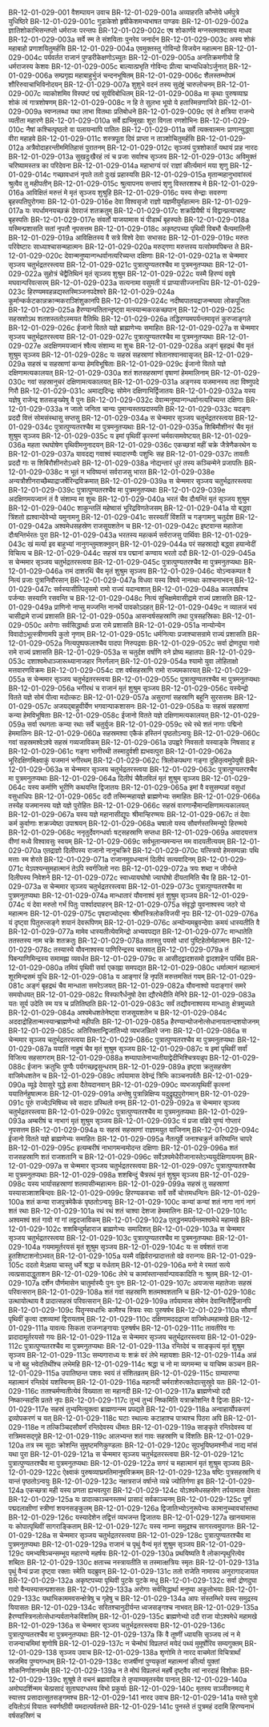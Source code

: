 BR-12-01-029-001  वैशम्पायन उवाच
BR-12-01-029-001a अव्याहरति कौन्तेये धर्मपुत्रे युधिष्ठिरे
BR-12-01-029-001c गुडाकेशो हृषीकेशमभ्यभाषत पाण्डवः
BR-12-01-029-002a ज्ञातिशोकाभिसन्तप्तो धर्मराजः परन्तपः
BR-12-01-029-002c एष शोकार्णवे मग्नस्तमाश्वासय माधव
BR-12-01-029-003a सर्वे स्म ते संशयिताः पुनरेव जनार्दन
BR-12-01-029-003c अस्य शोकं महाबाहो प्रणाशयितुमर्हसि
BR-12-01-029-004a एवमुक्तस्तु गोविन्दो विजयेन महात्मना
BR-12-01-029-004c पर्यवर्तत राजानं पुण्डरीकेक्षणोऽच्युतः
BR-12-01-029-005a अनतिक्रमणीयो हि धर्मराजस्य केशवः
BR-12-01-029-005c बाल्यात्प्रभृति गोविन्दः प्रीत्या चाभ्यधिकोऽर्जुनात्
BR-12-01-029-006a सम्प्रगृह्य महाबाहुर्भुजं चन्दनभूषितम्
BR-12-01-029-006c शैलस्तम्भोपमं शौरिरुवाचाभिविनोदयन्
BR-12-01-029-007a शुशुभे वदनं तस्य सुदंष्ट्रं चारुलोचनम्
BR-12-01-029-007c व्याकोशमिव विस्पष्टं पद्मं सूर्यविबोधितम्
BR-12-01-029-008a मा कृथाः पुरुषव्याघ्र शोकं त्वं गात्रशोषणम्
BR-12-01-029-008c न हि ते सुलभा भूयो ये हतास्मिन्रणाजिरे
BR-12-01-029-009a स्वप्नलब्धा यथा लाभा वितथाः प्रतिबोधने
BR-12-01-029-009c एवं ते क्षत्रिया राजन्ये व्यतीता महारणे
BR-12-01-029-010a सर्वे ह्यभिमुखाः शूरा विगता रणशोभिनः
BR-12-01-029-010c नैषां कश्चित्पृष्ठतो वा पलायन्वापि पातितः
BR-12-01-029-011a सर्वे त्यक्त्वात्मनः प्राणान्युद्ध्वा वीरा महाहवे
BR-12-01-029-011c शस्त्रपूता दिवं प्राप्ता न ताञ्शोचितुमर्हसि
BR-12-01-029-012a अत्रैवोदाहरन्तीममितिहासं पुरातनम्
BR-12-01-029-012c सृञ्जयं पुत्रशोकार्तं यथायं प्राह नारदः
BR-12-01-029-013a सुखदुःखैरहं त्वं च प्रजाः सर्वाश्च सृञ्जय
BR-12-01-029-013c अविमुक्तं चरिष्यामस्तत्र का परिदेवना
BR-12-01-029-014a महाभाग्यं परं राज्ञां कीर्त्यमानं मया शृणु
BR-12-01-029-014c गच्छावधानं नृपते ततो दुःखं प्रहास्यसि
BR-12-01-029-015a मृतान्महानुभावांस्त्वं श्रुत्वैव तु महीपतीन्
BR-12-01-029-015c श्रुत्वापनय सन्तापं शृणु विस्तरशश्च मे
BR-12-01-029-016a आविक्षितं मरुत्तं मे मृतं सृञ्जय शुश्रुहि
BR-12-01-029-016c यस्य सेन्द्राः सवरुणा बृहस्पतिपुरोगमाः
BR-12-01-029-016e देवा विश्वसृजो राज्ञो यज्ञमीयुर्महात्मनः
BR-12-01-029-017a यः स्पर्धामनयच्छक्रं देवराजं शतक्रतुम्
BR-12-01-029-017c शक्रप्रियैषी यं विद्वान्प्रत्याचष्ट बृहस्पतिः
BR-12-01-029-017e संवर्तो याजयामास यं पीडार्थं बृहस्पतेः
BR-12-01-029-018a यस्मिन्प्रशासति सतां नृपतौ नृपसत्तम
BR-12-01-029-018c अकृष्टपच्या पृथिवी विबभौ चैत्यमालिनी
BR-12-01-029-019a आविक्षितस्य वै सत्रे विश्वे देवाः सभासदः
BR-12-01-029-019c मरुतः परिवेष्टारः साध्याश्चासन्महात्मनः
BR-12-01-029-020a मरुद्गणा मरुत्तस्य यत्सोममपिबन्त ते
BR-12-01-029-020c देवान्मनुष्यान्गन्धर्वानत्यरिच्यन्त दक्षिणाः
BR-12-01-029-021a स चेन्ममार सृञ्जय चतुर्भद्रतरस्त्वया
BR-12-01-029-021c पुत्रात्पुण्यतरश्चैव मा पुत्रमनुतप्यथाः
BR-12-01-029-022a सुहोत्रं चेद्वैतिथिनं मृतं सृञ्जय शुश्रुम
BR-12-01-029-022c यस्मै हिरण्यं ववृषे मघवान्परिवत्सरम्
BR-12-01-029-023a सत्यनामा वसुमती यं प्राप्यासीज्जनाधिप
BR-12-01-029-023c हिरण्यमवहन्नद्यस्तस्मिञ्जनपदेश्वरे
BR-12-01-029-024a कूर्मान्कर्कटकान्नक्रान्मकराञ्शिंशुकानपि
BR-12-01-029-024c नदीष्वपातयद्राजन्मघवा लोकपूजितः
BR-12-01-029-025a हैरण्यान्पतितान्दृष्ट्वा मत्स्यान्मकरकच्छपान्
BR-12-01-029-025c सहस्रशोऽथ शतशस्ततोऽस्मयत वैतिथिः
BR-12-01-029-026a तद्धिरण्यमपर्यन्तमावृत्तं कुरुजाङ्गले
BR-12-01-029-026c ईजानो वितते यज्ञे ब्राह्मणेभ्यः समाहितः
BR-12-01-029-027a स चेन्ममार सृञ्जय चतुर्भद्रतरस्त्वया
BR-12-01-029-027c पुत्रात्पुण्यतरश्चैव मा पुत्रमनुतप्यथाः
BR-12-01-029-027e अदक्षिणमयज्वानं श्वैत्य संशाम्य मा शुचः
BR-12-01-029-028a अङ्गं बृहद्रथं चैव मृतं शुश्रुम सृञ्जय
BR-12-01-029-028c यः सहस्रं सहस्राणां श्वेतानश्वानवासृजत्
BR-12-01-029-029a सहस्रं च सहस्राणां कन्या हेमविभूषिताः
BR-12-01-029-029c ईजानो वितते यज्ञे दक्षिणामत्यकालयत्
BR-12-01-029-030a शतं शतसहस्राणां वृषाणां हेममालिनाम्
BR-12-01-029-030c गवां सहस्रानुचरं दक्षिणामत्यकालयत्
BR-12-01-029-031a अङ्गस्य यजमानस्य तदा विष्णुपदे गिरौ
BR-12-01-029-031c अमाद्यदिन्द्रः सोमेन दक्षिणाभिर्द्विजातयः
BR-12-01-029-032a यस्य यज्ञेषु राजेन्द्र शतसङ्ख्येषु वै पुनः
BR-12-01-029-032c देवान्मनुष्यान्गन्धर्वानत्यरिच्यन्त दक्षिणाः
BR-12-01-029-033a न जातो जनिता चान्यः पुमान्यस्तत्प्रदास्यति
BR-12-01-029-033c यदङ्गः प्रददौ वित्तं सोमसंस्थासु सप्तसु
BR-12-01-029-034a स चेन्ममार सृञ्जय चतुर्भद्रतरस्त्वया
BR-12-01-029-034c पुत्रात्पुण्यतरश्चैव मा पुत्रमनुतप्यथाः
BR-12-01-029-035a शिबिमौशीनरं चैव मृतं शुश्रुम सृञ्जय
BR-12-01-029-035c य इमां पृथिवीं कृत्स्नां चर्मवत्समवेष्टयत्
BR-12-01-029-036a महता रथघोषेण पृथिवीमनुनादयन्
BR-12-01-029-036c एकच्छत्रां महीं चक्रे जैत्रेणैकरथेन यः
BR-12-01-029-037a यावदद्य गवाश्वं स्यादारण्यैः पशुभिः सह
BR-12-01-029-037c तावतीः प्रददौ गाः स शिबिरौशीनरोऽध्वरे
BR-12-01-029-038a नोद्यन्तारं धुरं तस्य कञ्चिन्मेने प्रजापतिः
BR-12-01-029-038c न भूतं न भविष्यन्तं सर्वराजसु भारत
BR-12-01-029-038e अन्यत्रौशीनराच्छैब्याद्राजर्षेरिन्द्रविक्रमात्
BR-12-01-029-039a स चेन्ममार सृञ्जय चतुर्भद्रतरस्त्वया
BR-12-01-029-039c पुत्रात्पुण्यतरश्चैव मा पुत्रमनुतप्यथाः
BR-12-01-029-039e अदक्षिणमयज्वानं तं वै संशाम्य मा शुचः
BR-12-01-029-040a भरतं चैव दौःषन्तिं मृतं सृञ्जय शुश्रुम
BR-12-01-029-040c शाकुन्तलिं महेष्वासं भूरिद्रविणतेजसम्
BR-12-01-029-041a यो बद्ध्वा त्रिंशतो ह्यश्वान्देवेभ्यो यमुनामनु
BR-12-01-029-041c सरस्वतीं विंशतिं च गङ्गामनु चतुर्दश
BR-12-01-029-042a अश्वमेधसहस्रेण राजसूयशतेन च
BR-12-01-029-042c इष्टवान्स महातेजा दौःषन्तिर्भरतः पुरा
BR-12-01-029-043a भरतस्य महत्कर्म सर्वराजसु पार्थिवाः
BR-12-01-029-043c खं मर्त्या इव बाहुभ्यां नानुगन्तुमशक्नुवन्
BR-12-01-029-044a परं सहस्राद्यो बद्ध्वा हयान्वेदीं विचित्य च
BR-12-01-029-044c सहस्रं यत्र पद्मानां कण्वाय भरतो ददौ
BR-12-01-029-045a स चेन्ममार सृञ्जय चतुर्भद्रतरस्त्वया
BR-12-01-029-045c पुत्रात्पुण्यतरश्चैव मा पुत्रमनुतप्यथाः
BR-12-01-029-046a रामं दाशरथिं चैव मृतं शुश्रुम सृञ्जय
BR-12-01-029-046c योऽन्वकम्पत वै नित्यं प्रजाः पुत्रानिवौरसान्
BR-12-01-029-047a विधवा यस्य विषये नानाथाः काश्चनाभवन्
BR-12-01-029-047c सर्वस्यासीत्पितृसमो रामो राज्यं यदान्वशात्
BR-12-01-029-048a कालवर्षाश्च पर्जन्याः सस्यानि रसवन्ति च
BR-12-01-029-048c नित्यं सुभिक्षमेवासीद्रामे राज्यं प्रशासति
BR-12-01-029-049a प्राणिनो नाप्सु मज्जन्ति नानर्थे पावकोऽदहत्
BR-12-01-029-049c न व्यालजं भयं चासीद्रामे राज्यं प्रशासति
BR-12-01-029-050a आसन्वर्षसहस्राणि तथा पुत्रसहस्रिकाः
BR-12-01-029-050c अरोगाः सर्वसिद्धार्थाः प्रजा रामे प्रशासति
BR-12-01-029-051a नान्योन्येन विवादोऽभूत्स्त्रीणामपि कुतो नृणाम्
BR-12-01-029-051c धर्मनित्याः प्रजाश्चासन्रामे राज्यं प्रशासति
BR-12-01-029-052a नित्यपुष्पफलाश्चैव पादपा निरुपद्रवाः
BR-12-01-029-052c सर्वा द्रोणदुघा गावो रामे राज्यं प्रशासति
BR-12-01-029-053a स चतुर्दश वर्षाणि वने प्रोष्य महातपाः
BR-12-01-029-053c दशाश्वमेधाञ्जारूथ्यानाजहार निरर्गलान्
BR-12-01-029-054a श्यामो युवा लोहिताक्षो मत्तवारणविक्रमः
BR-12-01-029-054c दश वर्षसहस्राणि रामो राज्यमकारयत्
BR-12-01-029-055a स चेन्ममार सृञ्जय चतुर्भद्रतरस्त्वया
BR-12-01-029-055c पुत्रात्पुण्यतरश्चैव मा पुत्रमनुतप्यथाः
BR-12-01-029-056a भगीरथं च राजानं मृतं शुश्रुम सृञ्जय
BR-12-01-029-056c यस्येन्द्रो वितते यज्ञे सोमं पीत्वा मदोत्कटः
BR-12-01-029-057a असुराणां सहस्राणि बहूनि सुरसत्तमः
BR-12-01-029-057c अजयद्बाहुवीर्येण भगवान्पाकशासनः
BR-12-01-029-058a यः सहस्रं सहस्राणां कन्या हेमविभूषिताः
BR-12-01-029-058c ईजानो वितते यज्ञे दक्षिणामत्यकालयत्
BR-12-01-029-059a सर्वा रथगताः कन्या रथाः सर्वे चतुर्युजः
BR-12-01-029-059c रथे रथे शतं नागाः पद्मिनो हेममालिनः
BR-12-01-029-060a सहस्रमश्वा एकैकं हस्तिनं पृष्ठतोऽन्वयुः
BR-12-01-029-060c गवां सहस्रमश्वेऽश्वे सहस्रं गव्यजाविकम्
BR-12-01-029-061a उपह्वरे निवसतो यस्याङ्के निषसाद ह
BR-12-01-029-061c गङ्गा भागीरथी तस्मादुर्वशी ह्यभवत्पुरा
BR-12-01-029-062a भूरिदक्षिणमिक्ष्वाकुं यजमानं भगीरथम्
BR-12-01-029-062c त्रिलोकपथगा गङ्गा दुहितृत्वमुपेयुषी
BR-12-01-029-063a स चेन्ममार सृञ्जय चतुर्भद्रतरस्त्वया
BR-12-01-029-063c पुत्रात्पुण्यतरश्चैव मा पुत्रमनुतप्यथाः
BR-12-01-029-064a दिलीपं चैवैलविलं मृतं शुश्रुम सृञ्जय
BR-12-01-029-064c यस्य कर्माणि भूरीणि कथयन्ति द्विजातयः
BR-12-01-029-065a इमां वै वसुसम्पन्नां वसुधां वसुधाधिपः
BR-12-01-029-065c ददौ तस्मिन्महायज्ञे ब्राह्मणेभ्यः समाहितः
BR-12-01-029-066a तस्येह यजमानस्य यज्ञे यज्ञे पुरोहितः
BR-12-01-029-066c सहस्रं वारणान्हैमान्दक्षिणामत्यकालयत्
BR-12-01-029-067a यस्य यज्ञे महानासीद्यूपः श्रीमान्हिरण्मयः
BR-12-01-029-067c तं देवाः कर्म कुर्वाणाः शक्रज्येष्ठा उपाश्रयन्
BR-12-01-029-068a चषालो यस्य सौवर्णस्तस्मिन्यूपे हिरण्मये
BR-12-01-029-068c ननृतुर्देवगन्धर्वाः षट्सहस्राणि सप्तधा
BR-12-01-029-069a अवादयत्तत्र वीणां मध्ये विश्वावसुः स्वयम्
BR-12-01-029-069c सर्वभूतान्यमन्यन्त मम वादयतीत्ययम्
BR-12-01-029-070a एतद्राज्ञो दिलीपस्य राजानो नानुचक्रिरे
BR-12-01-029-070c यत्स्त्रियो हेमसम्पन्नाः पथि मत्ताः स्म शेरते
BR-12-01-029-071a राजानमुग्रधन्वानं दिलीपं सत्यवादिनम्
BR-12-01-029-071c येऽपश्यन्सुमहात्मानं तेऽपि स्वर्गजितो नराः
BR-12-01-029-072a त्रयः शब्दा न जीर्यन्ते दिलीपस्य निवेशने
BR-12-01-029-072c स्वाध्यायघोषो ज्याघोषो दीयतामिति चैव हि
BR-12-01-029-073a स चेन्ममार सृञ्जय चतुर्भद्रतरस्त्वया
BR-12-01-029-073c पुत्रात्पुण्यतरश्चैव मा पुत्रमनुतप्यथाः
BR-12-01-029-074a मान्धातारं यौवनाश्वं मृतं शुश्रुम सृञ्जय
BR-12-01-029-074c यं देवा मरुतो गर्भं पितुः पार्श्वादपाहरन्
BR-12-01-029-075a संवृद्धो युवनाश्वस्य जठरे यो महात्मनः
BR-12-01-029-075c पृषदाज्योद्भवः श्रीमांस्त्रिलोकविजयी नृपः
BR-12-01-029-076a यं दृष्ट्वा पितुरुत्सङ्गे शयानं देवरूपिणम्
BR-12-01-029-076c अन्योन्यमब्रुवन्देवाः कमयं धास्यतीति वै
BR-12-01-029-077a मामेव धास्यतीत्येवमिन्द्रो अभ्यवपद्यत
BR-12-01-029-077c मान्धातेति ततस्तस्य नाम चक्रे शतक्रतुः
BR-12-01-029-078a ततस्तु पयसो धारां पुष्टिहेतोर्महात्मनः
BR-12-01-029-078c तस्यास्ये यौवनाश्वस्य पाणिरिन्द्रस्य चास्रवत्
BR-12-01-029-079a तं पिबन्पाणिमिन्द्रस्य समामह्ना व्यवर्धत
BR-12-01-029-079c स आसीद्द्वादशसमो द्वादशाहेन पार्थिव
BR-12-01-029-080a तमियं पृथिवी सर्वा एकाह्ना समपद्यत
BR-12-01-029-080c धर्मात्मानं महात्मानं शूरमिन्द्रसमं युधि
BR-12-01-029-081a य आङ्गारं हि नृपतिं मरुत्तमसितं गयम्
BR-12-01-029-081c अङ्गं बृहद्रथं चैव मान्धाता समरेऽजयत्
BR-12-01-029-082a यौवनाश्वो यदाङ्गारं समरे समयोधयत्
BR-12-01-029-082c विस्फारैर्धनुषो देवा द्यौरभेदीति मेनिरे
BR-12-01-029-083a यतः सूर्य उदेति स्म यत्र च प्रतितिष्ठति
BR-12-01-029-083c सर्वं तद्यौवनाश्वस्य मान्धातुः क्षेत्रमुच्यते
BR-12-01-029-084a अश्वमेधशतेनेष्ट्वा राजसूयशतेन च
BR-12-01-029-084c अददाद्रोहितान्मत्स्यान्ब्राह्मणेभ्यो महीपतिः
BR-12-01-029-085a हैरण्यान्योजनोत्सेधानायतान्दशयोजनम्
BR-12-01-029-085c अतिरिक्तान्द्विजातिभ्यो व्यभजन्नितरे जनाः
BR-12-01-029-086a स चेन्ममार सृञ्जय चतुर्भद्रतरस्त्वया
BR-12-01-029-086c पुत्रात्पुण्यतरश्चैव मा पुत्रमनुतप्यथाः
BR-12-01-029-087a ययातिं नाहुषं चैव मृतं शुश्रुम सृञ्जय
BR-12-01-029-087c य इमां पृथिवीं सर्वां विजित्य सहसागराम्
BR-12-01-029-088a शम्यापातेनाभ्यतीयाद्वेदीभिश्चित्रयन्नृप
BR-12-01-029-088c ईजानः क्रतुभिः पुण्यैः पर्यगच्छद्वसुन्धराम्
BR-12-01-029-089a इष्ट्वा क्रतुसहस्रेण वाजिमेधशतेन च
BR-12-01-029-089c तर्पयामास देवेन्द्रं त्रिभिः काञ्चनपर्वतैः
BR-12-01-029-090a व्यूढे देवासुरे युद्धे हत्वा दैतेयदानवान्
BR-12-01-029-090c व्यभजत्पृथिवीं कृत्स्नां ययातिर्नहुषात्मजः
BR-12-01-029-091a अन्तेषु पुत्रान्निक्षिप्य यदुद्रुह्युपुरोगमान्
BR-12-01-029-091c पूरुं राज्येऽभिषिच्य स्वे सदारः प्रस्थितो वनम्
BR-12-01-029-092a स चेन्ममार सृञ्जय चतुर्भद्रतरस्त्वया
BR-12-01-029-092c पुत्रात्पुण्यतरश्चैव मा पुत्रमनुतप्यथाः
BR-12-01-029-093a अम्बरीषं च नाभागं मृतं शुश्रुम सृञ्जय
BR-12-01-029-093c यं प्रजा वव्रिरे पुण्यं गोप्तारं नृपसत्तम
BR-12-01-029-094a यः सहस्रं सहस्राणां राज्ञामयुत याजिनाम्
BR-12-01-029-094c ईजानो वितते यज्ञे ब्राह्मणेभ्यः समाहितः
BR-12-01-029-095a नैतत्पूर्वे जनाश्चक्रुर्न करिष्यन्ति चापरे
BR-12-01-029-095c इत्यम्बरीषं नाभागमन्वमोदन्त दक्षिणाः
BR-12-01-029-096a शतं राजसहस्राणि शतं राजशतानि च
BR-12-01-029-096c सर्वेऽश्वमेधैरीजानास्तेऽभ्ययुर्दक्षिणायनम्
BR-12-01-029-097a स चेन्ममार सृञ्जय चतुर्भद्रतरस्त्वया
BR-12-01-029-097c पुत्रात्पुण्यतरश्चैव मा पुत्रमनुतप्यथाः
BR-12-01-029-098a शशबिन्दुं चैत्ररथं मृतं शुश्रुम सृञ्जय
BR-12-01-029-098c यस्य भार्यासहस्राणां शतमासीन्महात्मनः
BR-12-01-029-099a सहस्रं तु सहस्राणां यस्यासञ्शाशबिन्दवः
BR-12-01-029-099c हिरण्यकवचाः सर्वे सर्वे चोत्तमधन्विनः
BR-12-01-029-100a शतं कन्या राजपुत्रमेकैकं पृष्ठतोऽन्वयुः
BR-12-01-029-100c कन्यां कन्यां शतं नागा नागं नागं शतं रथाः
BR-12-01-029-101a रथं रथं शतं चाश्वा देशजा हेममालिनः
BR-12-01-029-101c अश्वमश्वं शतं गावो गां गां तद्वदजाविकम्
BR-12-01-029-102a एतद्धनमपर्यन्तमश्वमेधे महामखे
BR-12-01-029-102c शशबिन्दुर्महाराज ब्राह्मणेभ्यः समादिशत्
BR-12-01-029-103a स चेन्ममार सृञ्जय चतुर्भद्रतरस्त्वया
BR-12-01-029-103c पुत्रात्पुण्यतरश्चैव मा पुत्रमनुतप्यथाः
BR-12-01-029-104a गयमामूर्तरयसं मृतं शुश्रुम सृञ्जय
BR-12-01-029-104c यः स वर्षशतं राजा हुतशिष्टाशनोऽभवत्
BR-12-01-029-105a यस्मै वह्निर्वरान्प्रादात्ततो वव्रे वरान्गयः
BR-12-01-029-105c ददतो मेऽक्षया चास्तु धर्मे श्रद्धा च वर्धताम्
BR-12-01-029-106a मनो मे रमतां सत्ये त्वत्प्रसादाद्धुताशन
BR-12-01-029-106c लेभे च कामांस्तान्सर्वान्पावकादिति नः श्रुतम्
BR-12-01-029-107a दर्शेन पौर्णमासेन चातुर्मास्यैः पुनः पुनः
BR-12-01-029-107c अयजत्स महातेजाः सहस्रं परिवत्सरान्
BR-12-01-029-108a शतं गवां सहस्राणि शतमश्वशतानि च
BR-12-01-029-108c उत्थायोत्थाय वै प्रादात्सहस्रं परिवत्सरान्
BR-12-01-029-109a तर्पयामास सोमेन देवान्वित्तैर्द्विजानपि
BR-12-01-029-109c पितॄन्स्वधाभिः कामैश्च स्त्रियः स्वाः पुरुषर्षभ
BR-12-01-029-110a सौवर्णां पृथिवीं कृत्वा दशव्यामां द्विरायताम्
BR-12-01-029-110c दक्षिणामददद्राजा वाजिमेधमहामखे
BR-12-01-029-111a यावत्यः सिकता राजन्गङ्गायाः पुरुषर्षभ
BR-12-01-029-111c तावतीरेव गाः प्रादादामूर्तरयसो गयः
BR-12-01-029-112a स चेन्ममार सृञ्जय चतुर्भद्रतरस्त्वया
BR-12-01-029-112c पुत्रात्पुण्यतरश्चैव मा पुत्रमनुतप्यथाः
BR-12-01-029-113a रन्तिदेवं च साङ्कृत्यं मृतं शुश्रुम सृञ्जय
BR-12-01-029-113c सम्यगाराध्य यः शक्रं वरं लेभे महायशाः
BR-12-01-029-114a अन्नं च नो बहु भवेदतिथींश्च लभेमहि
BR-12-01-029-114c श्रद्धा च नो मा व्यगमन्मा च याचिष्म कञ्चन
BR-12-01-029-115a उपातिष्ठन्त पशवः स्वयं तं संशितव्रतम्
BR-12-01-029-115c ग्राम्यारण्या महात्मानं रन्तिदेवं यशस्विनम्
BR-12-01-029-116a महानदी चर्मराशेरुत्क्लेदात्सुस्रुवे यतः
BR-12-01-029-116c ततश्चर्मण्वतीत्येवं विख्याता सा महानदी
BR-12-01-029-117a ब्राह्मणेभ्यो ददौ निष्कान्सदसि प्रतते नृपः
BR-12-01-029-117c तुभ्यं तुभ्यं निष्कमिति यत्राक्रोशन्ति वै द्विजाः
BR-12-01-029-117e सहस्रं तुभ्यमित्युक्त्वा ब्राह्मणान्स्म प्रपद्यते
BR-12-01-029-118a अन्वाहार्योपकरणं द्रव्योपकरणं च यत्
BR-12-01-029-118c घटाः स्थाल्यः कटाहाश्च पात्र्यश्च पिठरा अपि
BR-12-01-029-118e न तत्किञ्चिदसौवर्णं रन्तिदेवस्य धीमतः
BR-12-01-029-119a साङ्कृते रन्तिदेवस्य यां रात्रिमवसद्गृहे
BR-12-01-029-119c आलभ्यन्त शतं गावः सहस्राणि च विंशतिः
BR-12-01-029-120a तत्र स्म सूदाः क्रोशन्ति सुमृष्टमणिकुण्डलाः
BR-12-01-029-120c सूपभूयिष्ठमश्नीध्वं नाद्य मांसं यथा पुरा
BR-12-01-029-121a स चेन्ममार सृञ्जय चतुर्भद्रतरस्त्वया
BR-12-01-029-121c पुत्रात्पुण्यतरश्चैव मा पुत्रमनुतप्यथाः
BR-12-01-029-122a सगरं च महात्मानं मृतं शुश्रुम सृञ्जय
BR-12-01-029-122c ऐक्ष्वाकं पुरुषव्याघ्रमतिमानुषविक्रमम्
BR-12-01-029-123a षष्टिः पुत्रसहस्राणि यं यान्तं पृष्ठतोऽन्वयुः
BR-12-01-029-123c नक्षत्रराजं वर्षान्ते व्यभ्रे ज्योतिर्गणा इव
BR-12-01-029-124a एकच्छत्रा मही यस्य प्रणता ह्यभवत्पुरा
BR-12-01-029-124c योऽश्वमेधसहस्रेण तर्पयामास देवताः
BR-12-01-029-125a यः प्रादात्काञ्चनस्तम्भं प्रासादं सर्वकाञ्चनम्
BR-12-01-029-125c पूर्णं पद्मदलाक्षीणां स्त्रीणां शयनसङ्कुलम्
BR-12-01-029-126a द्विजातिभ्योऽनुरूपेभ्यः कामानुच्चावचांस्तथा
BR-12-01-029-126c यस्यादेशेन तद्वित्तं व्यभजन्त द्विजातयः
BR-12-01-029-127a खानयामास यः कोपात्पृथिवीं सागराङ्किताम्
BR-12-01-029-127c यस्य नाम्ना समुद्रश्च सागरत्वमुपागतः
BR-12-01-029-128a स चेन्ममार सृञ्जय चतुर्भद्रतरस्त्वया
BR-12-01-029-128c पुत्रात्पुण्यतरश्चैव मा पुत्रमनुतप्यथाः
BR-12-01-029-129a राजानं च पृथुं वैन्यं मृतं शुश्रुम सृञ्जय
BR-12-01-029-129c यमभ्यषिञ्चन्सम्भूय महारण्ये महर्षयः
BR-12-01-029-130a प्रथयिष्यति वै लोकान्पृथुरित्येव शब्दितः
BR-12-01-029-130c क्षताच्च नस्त्रायतीति स तस्मात्क्षत्रियः स्मृतः
BR-12-01-029-131a पृथुं वैन्यं प्रजा दृष्ट्वा रक्ताः स्मेति यदब्रुवन्
BR-12-01-029-131c ततो राजेति नामास्य अनुरागादजायत
BR-12-01-029-132a अकृष्टपच्या पृथिवी पुटके पुटके मधु
BR-12-01-029-132c सर्वा द्रोणदुघा गावो वैन्यस्यासन्प्रशासतः
BR-12-01-029-133a अरोगाः सर्वसिद्धार्था मनुष्या अकुतोभयाः
BR-12-01-029-133c यथाभिकाममवसन्क्षेत्रेषु च गृहेषु च
BR-12-01-029-134a आपः संस्तम्भिरे यस्य समुद्रस्य यियासतः
BR-12-01-029-134c सरितश्चानुदीर्यन्त ध्वजसङ्गश्च नाभवत्
BR-12-01-029-135a हैरण्यांस्त्रिनलोत्सेधान्पर्वतानेकविंशतिम्
BR-12-01-029-135c ब्राह्मणेभ्यो ददौ राजा योऽश्वमेधे महामखे
BR-12-01-029-136a स चेन्ममार सृञ्जय चतुर्भद्रतरस्त्वया
BR-12-01-029-136c पुत्रात्पुण्यतरश्चैव मा पुत्रमनुतप्यथाः
BR-12-01-029-137a किं वै तूष्णीं ध्यायसि सृञ्जय त्वं न मे राजन्वाचमिमां शृणोषि
BR-12-01-029-137c न चेन्मोघं विप्रलप्तं मयेदं पथ्यं मुमूर्षोरिव सम्यगुक्तम्
BR-12-01-029-138  सृञ्जय उवाच
BR-12-01-029-138a शृणोमि ते नारद वाचमेतां विचित्रार्थां स्रजमिव पुण्यगन्धाम्
BR-12-01-029-138c राजर्षीणां पुण्यकृतां महात्मनां कीर्त्या युक्तां शोकनिर्णाशनार्थम्
BR-12-01-029-139a न ते मोघं विप्रलप्तं महर्षे दृष्ट्वैव त्वां नारदाहं विशोकः
BR-12-01-029-139c शुश्रूषे ते वचनं ब्रह्मवादिन्न ते तृप्याम्यमृतस्येव पानात्
BR-12-01-029-140a अमोघदर्शिन्मम चेत्प्रसादं सुताघदग्धस्य विभो प्रकुर्याः
BR-12-01-029-140c मृतस्य सञ्जीवनमद्य मे स्यात्तव प्रसादात्सुतसङ्गमश्च
BR-12-01-029-141  नारद उवाच
BR-12-01-029-141a यस्ते पुत्रो दयितोऽयं वियातः स्वर्णष्ठीवी यमदात्पर्वतस्ते
BR-12-01-029-141c पुनस्ते तं पुत्रमहं ददामि हिरण्यनाभं वर्षसहस्रिणं च

